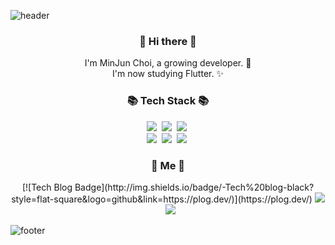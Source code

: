 ![header](https://capsule-render.vercel.app/api?type=slice&color=30A9DE&height=170&section=header&text=MinJun%20Choi&fontColor=090707&fontAlignX=45&fontAlignY=65&fontSize=100)


<h3 align="center"> 👋 Hi there 👋 </h3>
<p align="center">
I'm MinJun Choi, a growing developer. 🌱 <br>
I'm now studying Flutter. ✨

</p>
<h3 align="center">📚 Tech Stack 📚</h3>
<p align="center">
  <img src="https://img.shields.io/badge/-Dart-yellowgreen"/>&nbsp
  <img src="https://img.shields.io/badge/-Flutter-blue"/>&nbsp  
  <img src="https://img.shields.io/badge/-Python-blueViolet"/>&nbsp
  <br>
  <img src="https://img.shields.io/badge/-C-green"/>&nbsp
  <img src="https://img.shields.io/badge/-Java-orange"/>&nbsp
  <img src="https://img.shields.io/badge/-Git-black"/>&nbsp
</p>


<h3 align="center">📌 Me 📌</h3>

<p align="center">
   [![Tech Blog Badge](http://img.shields.io/badge/-Tech%20blog-black?style=flat-square&logo=github&link=https://plog.dev/)](https://plog.dev/)
  <a href="https://plog.dev/"><img src="https://img.shields.io/badge/Tech%20Blog-262626?style=flat-square&logo=D-Wave Systems&logoColor=white&link=https://newwisdom.tistory.com"/></a>&nbsp
  <a href="mailto:mj04300017@gmail.com"><img src="https://img.shields.io/badge/Gmail-d14836?style=flat-square&logo=Gmail&logoColor=white&link=mailto:mj04300017@gmail.com"/></a>
  
</p>

![footer](https://capsule-render.vercel.app/api?type=slice&color=10C107&height=100&section=footer)

